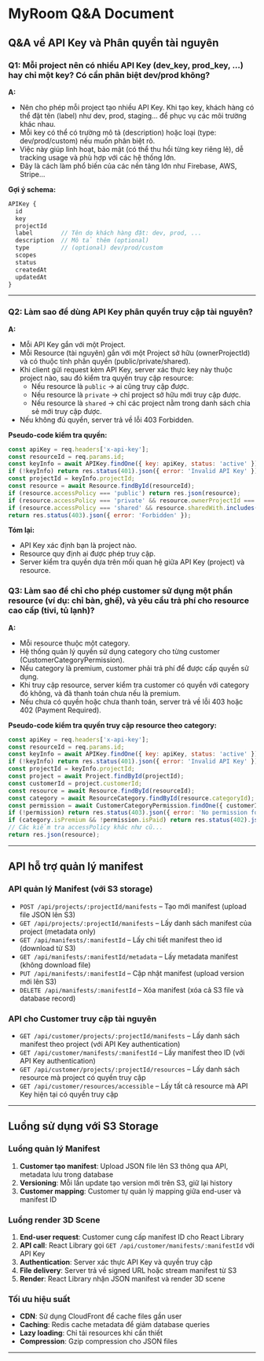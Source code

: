 # MyRoom Q&A Document

## Q&A về API Key và Phân quyền tài nguyên

### **Q1: Mỗi project nên có nhiều API Key (dev_key, prod_key, ...) hay chỉ một key? Có cần phân biệt dev/prod không?**

**A:**
- Nên cho phép mỗi project tạo nhiều API Key. Khi tạo key, khách hàng có thể đặt tên (label) như dev, prod, staging... để phục vụ các môi trường khác nhau.
- Mỗi key có thể có trường mô tả (description) hoặc loại (type: dev/prod/custom) nếu muốn phân biệt rõ.
- Việc này giúp linh hoạt, bảo mật (có thể thu hồi từng key riêng lẻ), dễ tracking usage và phù hợp với các hệ thống lớn.
- Đây là cách làm phổ biến của các nền tảng lớn như Firebase, AWS, Stripe...

**Gợi ý schema:**
```js
APIKey {
  id
  key
  projectId
  label        // Tên do khách hàng đặt: dev, prod, ...
  description  // Mô tả thêm (optional)
  type         // (optional) dev/prod/custom
  scopes
  status
  createdAt
  updatedAt
}
```

---

### **Q2: Làm sao để dùng API Key phân quyền truy cập tài nguyên?**

**A:**
- Mỗi API Key gắn với một Project.
- Mỗi Resource (tài nguyên) gắn với một Project sở hữu (ownerProjectId) và có thuộc tính phân quyền (public/private/shared).
- Khi client gửi request kèm API Key, server xác thực key này thuộc project nào, sau đó kiểm tra quyền truy cập resource:
    - Nếu resource là `public` → ai cũng truy cập được.
    - Nếu resource là `private` → chỉ project sở hữu mới truy cập được.
    - Nếu resource là `shared` → chỉ các project nằm trong danh sách chia sẻ mới truy cập được.
- Nếu không đủ quyền, server trả về lỗi 403 Forbidden.

**Pseudo-code kiểm tra quyền:**
```js
const apiKey = req.headers['x-api-key'];
const resourceId = req.params.id;
const keyInfo = await APIKey.findOne({ key: apiKey, status: 'active' });
if (!keyInfo) return res.status(401).json({ error: 'Invalid API Key' });
const projectId = keyInfo.projectId;
const resource = await Resource.findById(resourceId);
if (resource.accessPolicy === 'public') return res.json(resource);
if (resource.accessPolicy === 'private' && resource.ownerProjectId === projectId) return res.json(resource);
if (resource.accessPolicy === 'shared' && resource.sharedWith.includes(projectId)) return res.json(resource);
return res.status(403).json({ error: 'Forbidden' });
```

**Tóm lại:**
- API Key xác định bạn là project nào.
- Resource quy định ai được phép truy cập.
- Server kiểm tra quyền dựa trên mối quan hệ giữa API Key (project) và resource. 

### **Q3: Làm sao để chỉ cho phép customer sử dụng một phần resource (ví dụ: chỉ bàn, ghế), và yêu cầu trả phí cho resource cao cấp (tivi, tủ lạnh)?**

**A:**
- Mỗi resource thuộc một category.
- Hệ thống quản lý quyền sử dụng category cho từng customer (CustomerCategoryPermission).
- Nếu category là premium, customer phải trả phí để được cấp quyền sử dụng.
- Khi truy cập resource, server kiểm tra customer có quyền với category đó không, và đã thanh toán chưa nếu là premium.
- Nếu chưa có quyền hoặc chưa thanh toán, server trả về lỗi 403 hoặc 402 (Payment Required).

**Pseudo-code kiểm tra quyền truy cập resource theo category:**
```js
const apiKey = req.headers['x-api-key'];
const resourceId = req.params.id;
const keyInfo = await APIKey.findOne({ key: apiKey, status: 'active' });
if (!keyInfo) return res.status(401).json({ error: 'Invalid API Key' });
const projectId = keyInfo.projectId;
const project = await Project.findById(projectId);
const customerId = project.customerId;
const resource = await Resource.findById(resourceId);
const category = await ResourceCategory.findById(resource.categoryId);
const permission = await CustomerCategoryPermission.findOne({ customerId, categoryId: category.id });
if (!permission) return res.status(403).json({ error: 'No permission for this category' });
if (category.isPremium && !permission.isPaid) return res.status(402).json({ error: 'Payment required for premium category' });
// Các kiểm tra accessPolicy khác như cũ...
return res.json(resource);
```

---

## API hỗ trợ quản lý manifest
### API quản lý Manifest (với S3 storage)
- `POST /api/projects/:projectId/manifests` – Tạo mới manifest (upload file JSON lên S3)
- `GET /api/projects/:projectId/manifests` – Lấy danh sách manifest của project (metadata only)
- `GET /api/manifests/:manifestId` – Lấy chi tiết manifest theo id (download từ S3)
- `GET /api/manifests/:manifestId/metadata` – Lấy metadata manifest (không download file)
- `PUT /api/manifests/:manifestId` – Cập nhật manifest (upload version mới lên S3)
- `DELETE /api/manifests/:manifestId` – Xóa manifest (xóa cả S3 file và database record)

### API cho Customer truy cập tài nguyên
- `GET /api/customer/projects/:projectId/manifests` – Lấy danh sách manifest theo project (với API Key authentication)
- `GET /api/customer/manifests/:manifestId` – Lấy manifest theo ID (với API Key authentication)
- `GET /api/customer/projects/:projectId/resources` – Lấy danh sách resource mà project có quyền truy cập
- `GET /api/customer/resources/accessible` – Lấy tất cả resource mà API Key hiện tại có quyền truy cập

---

## Luồng sử dụng với S3 Storage

### Luồng quản lý Manifest
1. **Customer tạo manifest**: Upload JSON file lên S3 thông qua API, metadata lưu trong database
2. **Versioning**: Mỗi lần update tạo version mới trên S3, giữ lại history
3. **Customer mapping**: Customer tự quản lý mapping giữa end-user và manifest ID

### Luồng render 3D Scene
1. **End-user request**: Customer cung cấp manifest ID cho React Library
2. **API call**: React Library gọi `GET /api/customer/manifests/:manifestId` với API Key
3. **Authentication**: Server xác thực API Key và quyền truy cập
4. **File delivery**: Server trả về signed URL hoặc stream manifest từ S3
5. **Render**: React Library nhận JSON manifest và render 3D scene

### Tối ưu hiệu suất
- **CDN**: Sử dụng CloudFront để cache files gần user
- **Caching**: Redis cache metadata để giảm database queries
- **Lazy loading**: Chỉ tải resources khi cần thiết
- **Compression**: Gzip compression cho JSON files

---